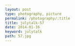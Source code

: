 ```yaml
---
layout: post
type: photography, picture
permalink: /photography/:title
title: julytalk-57
date: 2014-01-16
keyword: julytalk
path: 57.jpg
---
```




